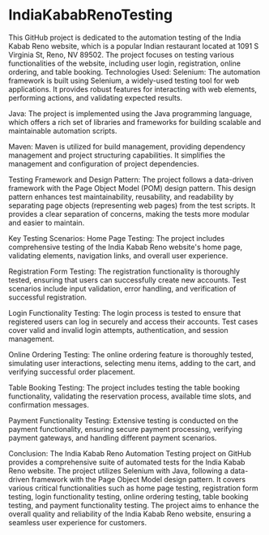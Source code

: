 # IndiaKababRenoTesting
This GitHub project is dedicated to the automation testing of the India Kabab Reno website, which is a popular Indian restaurant located at 1091 S Virginia St, Reno, NV 89502. The project focuses on testing various functionalities of the website, including user login, registration, online ordering, and table booking.
Technologies Used:
Selenium: The automation framework is built using Selenium, a widely-used testing tool for web applications. It provides robust features for interacting with web elements, performing actions, and validating expected results.

Java: The project is implemented using the Java programming language, which offers a rich set of libraries and frameworks for building scalable and maintainable automation scripts.

Maven: Maven is utilized for build management, providing dependency management and project structuring capabilities. It simplifies the management and configuration of project dependencies.

Testing Framework and Design Pattern:
The project follows a data-driven framework with the Page Object Model (POM) design pattern. This design pattern enhances test maintainability, reusability, and readability by separating page objects (representing web pages) from the test scripts. It provides a clear separation of concerns, making the tests more modular and easier to maintain.

Key Testing Scenarios:
Home Page Testing: The project includes comprehensive testing of the India Kabab Reno website's home page, validating elements, navigation links, and overall user experience.

Registration Form Testing: The registration functionality is thoroughly tested, ensuring that users can successfully create new accounts. Test scenarios include input validation, error handling, and verification of successful registration.

Login Functionality Testing: The login process is tested to ensure that registered users can log in securely and access their accounts. Test cases cover valid and invalid login attempts, authentication, and session management.

Online Ordering Testing: The online ordering feature is thoroughly tested, simulating user interactions, selecting menu items, adding to the cart, and verifying successful order placement.

Table Booking Testing: The project includes testing the table booking functionality, validating the reservation process, available time slots, and confirmation messages.

Payment Functionality Testing: Extensive testing is conducted on the payment functionality, ensuring secure payment processing, verifying payment gateways, and handling different payment scenarios.

Conclusion:
The India Kabab Reno Automation Testing project on GitHub provides a comprehensive suite of automated tests for the India Kabab Reno website. The project utilizes Selenium with Java, following a data-driven framework with the Page Object Model design pattern. It covers various critical functionalities such as home page testing, registration form testing, login functionality testing, online ordering testing, table booking testing, and payment functionality testing. The project aims to enhance the overall quality and reliability of the India Kabab Reno website, ensuring a seamless user experience for customers.
